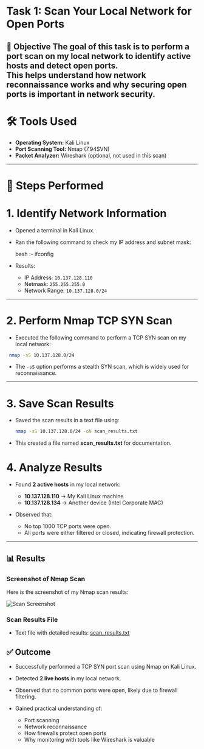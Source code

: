 # Task 1: Scan Your Local Network for Open Ports

📌 Objective
The goal of this task is to perform a port scan on my local network to identify active hosts and detect open ports.  
This helps understand how network reconnaissance works and why securing open ports is important in network security.
---

# 🛠 Tools Used
- **Operating System:** Kali Linux  
- **Port Scanning Tool:** Nmap (7.94SVN)  
- **Packet Analyzer:** Wireshark (optional, not used in this scan)

---

# 📝 Steps Performed

# 1. Identify Network Information
- Opened a terminal in Kali Linux.  
- Ran the following command to check my IP address and subnet mask:

  bash :- ifconfig

* Results:

  * IP Address: `10.137.128.110`
  * Netmask: `255.255.255.0`
  * Network Range: `10.137.128.0/24`

---

# 2. Perform Nmap TCP SYN Scan

* Executed the following command to perform a TCP SYN scan on my local network:

 ```bash
  nmap -sS 10.137.128.0/24
  ```
* The `-sS` option performs a stealth SYN scan, which is widely used for reconnaissance.
---

# 3. Save Scan Results

* Saved the scan results in a text file using:

  ```bash
  nmap -sS 10.137.128.0/24 -oN scan_results.txt
  
* This created a file named **scan\_results.txt** for documentation.

# 4. Analyze Results

* Found **2 active hosts** in my local network:

  * **10.137.128.110** → My Kali Linux machine
  * **10.137.128.134** → Another device (Intel Corporate MAC)
    
* Observed that:

  * No top 1000 TCP ports were open.
  * All ports were either filtered or closed, indicating firewall protection.

---

## 📊 Results

### Screenshot of Nmap Scan

Here is the screenshot of my Nmap scan results:

![Scan Screenshot](Screenshot_2025-08-04_203449.png)

### Scan Results File

* Text file with detailed results: [scan\_results.txt](scan_results.txt)

## ✅ Outcome

* Successfully performed a TCP SYN port scan using Nmap on Kali Linux.
* Detected **2 live hosts** in my local network.
* Observed that no common ports were open, likely due to firewall filtering.
* Gained practical understanding of:

  * Port scanning
  * Network reconnaissance
  * How firewalls protect open ports
  * Why monitoring with tools like Wireshark is valuable
